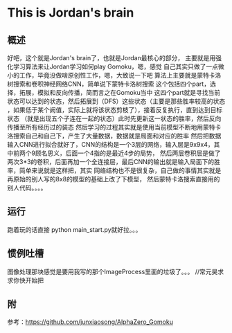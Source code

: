# This is Jordan's brain
## 概述

好吧，这个就是Jordan's brain了，也就是Jordan最核心的部分，
主要就是用强化学习算法来让Jordan学习如何play Gomoku，嗯，感觉
自己其实只做了一点微小的工作，毕竟没做啥原创性工作，嗯，大致说一下吧
算法上主要就是蒙特卡洛树搜索和卷积神经网络CNN，简单说下蒙特卡洛树搜索
这个包括四个part，选择，拓展，模拟和反向传播，简而言之在Gomoku当中
这四个part就是寻找当前状态可以达到的状态，然后拓展到（DFS）这些状态（主要是那些胜率较高的状态
，如果低于某个阙值，实际上就将该状态剪枝了），接着反复执行，直到达到目标状态
（就是出现五个子连在一起的状态）此时先更新这一状态的胜率，然后反向传播至所有经历过的装态
然后学习的过程其实就是使用当前模型不断地用蒙特卡洛搜索自己和自己下，产生了大量数据，数据就是局面和对应的胜率
然后把数据输入CNN进行拟合就好了，CNN的结构是一个3层的网络，输入层是9x9x4，其中前两个9顾名思义，后面一个4指的是最近4步的局势，
然后两层卷积层是做了两次3*3的卷积，后面再加一个全连接层，最后CNN的输出就是输入局面下的胜率，简单来说就是这样把，其实
网络结构也不是很复杂，自己做的事情其实就是再原始的别人写的8x8的模型的基础上改了下模型，
然后蒙特卡洛搜索直接用的别人代码。。。。

## 运行

跑着玩的话直接 python main_start.py就好拉。。。

## 惯例吐槽

图像处理那块感觉是要用我写的那个ImageProcess里面的垃圾了。。。
//常元昊求求你快开始把

## 附

参考：https://github.com/junxiaosong/AlphaZero_Gomoku

